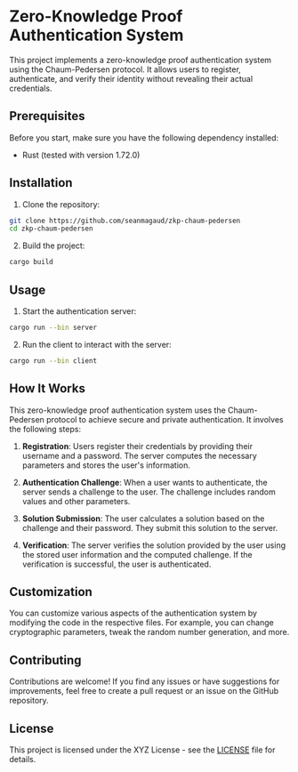 # Zero-Knowledge Proof Authentication System

This project implements a zero-knowledge proof authentication system using the Chaum-Pedersen protocol. It allows users to register, authenticate, and verify their identity without revealing their actual credentials.

## Prerequisites

Before you start, make sure you have the following dependency installed:

- Rust (tested with version 1.72.0)

## Installation

1. Clone the repository:

```bash
git clone https://github.com/seanmagaud/zkp-chaum-pedersen
cd zkp-chaum-pedersen
```

2. Build the project:

```bash
cargo build
```

## Usage

1. Start the authentication server:

```bash
cargo run --bin server
```

2. Run the client to interact with the server:

```bash
cargo run --bin client
```

## How It Works

This zero-knowledge proof authentication system uses the Chaum-Pedersen protocol to achieve secure and private authentication. It involves the following steps:

1. **Registration**: Users register their credentials by providing their username and a password. The server computes the necessary parameters and stores the user's information.

2. **Authentication Challenge**: When a user wants to authenticate, the server sends a challenge to the user. The challenge includes random values and other parameters.

3. **Solution Submission**: The user calculates a solution based on the challenge and their password. They submit this solution to the server.

4. **Verification**: The server verifies the solution provided by the user using the stored user information and the computed challenge. If the verification is successful, the user is authenticated.

## Customization

You can customize various aspects of the authentication system by modifying the code in the respective files. For example, you can change cryptographic parameters, tweak the random number generation, and more.

## Contributing

Contributions are welcome! If you find any issues or have suggestions for improvements, feel free to create a pull request or an issue on the GitHub repository.

## License

This project is licensed under the XYZ License - see the [LICENSE](./LICENSE) file for details.